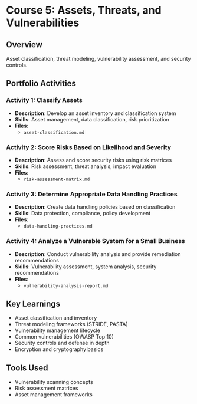 # Course 5: Assets, Threats, and Vulnerabilities

## Overview
Asset classification, threat modeling, vulnerability assessment, and security controls.

## Portfolio Activities

### Activity 1: Classify Assets
- **Description**: Develop an asset inventory and classification system
- **Skills**: Asset management, data classification, risk prioritization
- **Files**:
  - `asset-classification.md`

### Activity 2: Score Risks Based on Likelihood and Severity
- **Description**: Assess and score security risks using risk matrices
- **Skills**: Risk assessment, threat analysis, impact evaluation
- **Files**:
  - `risk-assessment-matrix.md`

### Activity 3: Determine Appropriate Data Handling Practices
- **Description**: Create data handling policies based on classification
- **Skills**: Data protection, compliance, policy development
- **Files**:
  - `data-handling-practices.md`

### Activity 4: Analyze a Vulnerable System for a Small Business
- **Description**: Conduct vulnerability analysis and provide remediation recommendations
- **Skills**: Vulnerability assessment, system analysis, security recommendations
- **Files**:
  - `vulnerability-analysis-report.md`

## Key Learnings
- Asset classification and inventory
- Threat modeling frameworks (STRIDE, PASTA)
- Vulnerability management lifecycle
- Common vulnerabilities (OWASP Top 10)
- Security controls and defense in depth
- Encryption and cryptography basics

## Tools Used
- Vulnerability scanning concepts
- Risk assessment matrices
- Asset management frameworks
